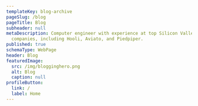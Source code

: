 ```yaml
---
templateKey: blog-archive
pageSlug: /blog
pageTitle: Blog
subheader: null
metaDescription: Computer engineer with experience at top Silicon Valley tech
  companies, including Hooli, Aviato, and Piedpiper.
published: true
schemaType: WebPage
header: Blog
featuredImage:
  src: /img/blogginghero.png
  alt: Blog
  caption: null
profileButton:
  link: /
  label: Home
---
```

